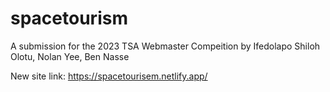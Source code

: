 # spacetourism
A submission for the 2023 TSA Webmaster Compeition by Ifedolapo Shiloh Olotu, Nolan Yee, Ben Nasse

New site link: https://spacetourisem.netlify.app/
